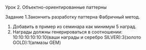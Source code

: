 Урок 2. Объектно-ориентированные паттерны

Задание 1.Закончить разработку паттерна Фабричный метод.
1) Добавить в пример из семинара как минимум 5 наград.
2) Награды должны генерироваться в соотношении: 10:10:10:10:10:10(ваши награды и серебро SILVER):3(золото GOLD):1(алмазы GEM)